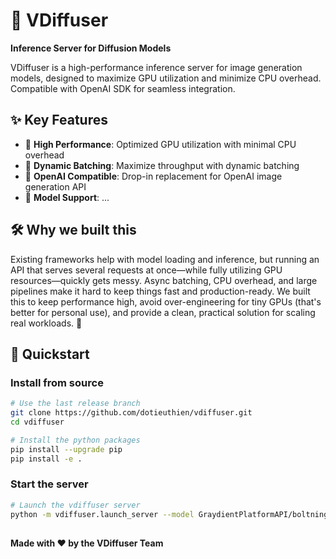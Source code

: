 # 🎨 VDiffuser

**Inference Server for Diffusion Models**

VDiffuser is a high-performance inference server for image generation models, designed to maximize GPU utilization and minimize CPU overhead. Compatible with OpenAI SDK for seamless integration.

## ✨ Key Features

- 🚀 **High Performance**: Optimized GPU utilization with minimal CPU overhead
- 🔄 **Dynamic Batching**: Maximize throughput with dynamic batching
- 📡 **OpenAI Compatible**: Drop-in replacement for OpenAI image generation API
- 🎯 **Model Support**: ...

## 🛠️ Why we built this
Existing frameworks help with model loading and inference, but running an API that serves several requests at once—while fully utilizing GPU resources—quickly gets messy. Async batching, CPU overhead, and large pipelines make it hard to keep things fast and production-ready. We built this to keep performance high, avoid over-engineering for tiny GPUs (that's better for personal use), and provide a clean, practical solution for scaling real workloads. 🚀

## 🚀 Quickstart

### Install from source

```bash
# Use the last release branch
git clone https://github.com/dotieuthien/vdiffuser.git
cd vdiffuser

# Install the python packages
pip install --upgrade pip
pip install -e .
```

### Start the server

```bash
# Launch the vdiffuser server
python -m vdiffuser.launch_server --model GraydientPlatformAPI/boltning-hyperd-sdxl --pipeline StableDiffusionXLPipeline
```

##
**Made with ❤️ by the VDiffuser Team**

